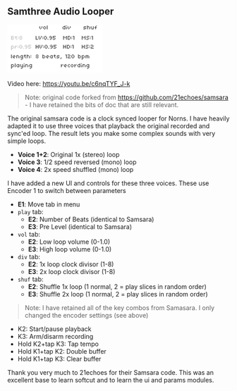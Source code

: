 ## Samthree Audio Looper

![screenshot](screenshots/samsara_plus.png)

Video here: https://youtu.be/c6nqTYF_J-k

> Note: original code forked from https://github.com/21echoes/samsara - I have retained the bits of doc that are still relevant.

The original samsara code is a clock synced looper for Norns. I have heavily adapted it to use three voices that playback the original recorded and sync'ed loop. The result lets you make some complex sounds with very simple loops. 

- **Voice 1+2**: Original 1x (stereo) loop
- **Voice 3**: 1/2 speed reversed (mono) loop
- **Voice 4**: 2x speed shuffled (mono) loop

I have added a new UI and controls for these three voices. These use Encoder 1 to switch between parameters

* **E1**: Move tab in menu
* `play` tab:
  * **E2**: Number of Beats (identical to Samsara)
  * **E3**: Pre Level (identical to Samsara)
* `vol` tab:
  * **E2**: Low loop volume (0-1.0)
  * **E3**: High loop volume (0-1.0)
* `div` tab:
  * **E2**: 1x loop clock divisor (1-8)
  * **E3**: 2x loop clock divisor (1-8)
* `shuf` tab:
  * **E2**: Shuffle 1x loop (1 normal, 2 = play slices in random order)
  * **E3**: Shuffle 2x loop (1 normal, 2 = play slices in random order)

> Note: I have retained all of the key combos from Samasara. I only changed the encoder settings (see above)

* K2: Start/pause playback
* K3: Arm/disarm recording
* Hold K2+tap K3: Tap tempo
* Hold K1+tap K2: Double buffer
* Hold K1+tap K3: Clear buffer

Thank you very much to 21echoes for their Samsara code. This was an excellent base to learn softcut and to learn the ui and params modules.
